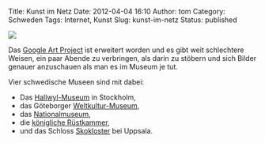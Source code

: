 Title: Kunst im Netz
Date: 2012-04-04 16:10
Author: tom
Category: Schweden
Tags: Internet, Kunst
Slug: kunst-im-netz
Status: published

[![](http://www.fiket.de/pic/trompeloeil.jpg)](http://www.googleartproject.com/de/collection/the-royal-armoury-sweden/artwork/trompe-l-oeil-1737-carl-hofverberg/427571/)

Das [Google Art Project](http://www.googleartproject.com/de/) ist
erweitert worden und es gibt weit schlechtere Weisen, ein paar Abende zu
verbringen, als darin zu stöbern und sich Bilder genauer anzuschauen als
man es im Museum je tut.

Vier schwedische Museen sind mit dabei:

-   Das
    [Hallwyl-Museum](http://www.googleartproject.com/de/collection/hallwyl-museum/)
    in Stockholm,
-   das Göteborger
    [Weltkultur-Museum](http://www.googleartproject.com/de/collection/national-museums-of-world-culture/),
-   das
    [Nationalmuseum](http://www.googleartproject.com/de/collection/nationalmuseum-stockholm/),
-   die [königliche
    Rüstkammer](http://www.googleartproject.com/de/collection/the-royal-armoury-sweden/),
-   und das Schloss
    [Skokloster](http://www.googleartproject.com/de/collection/skokloster-castle/)
    bei Uppsala.

